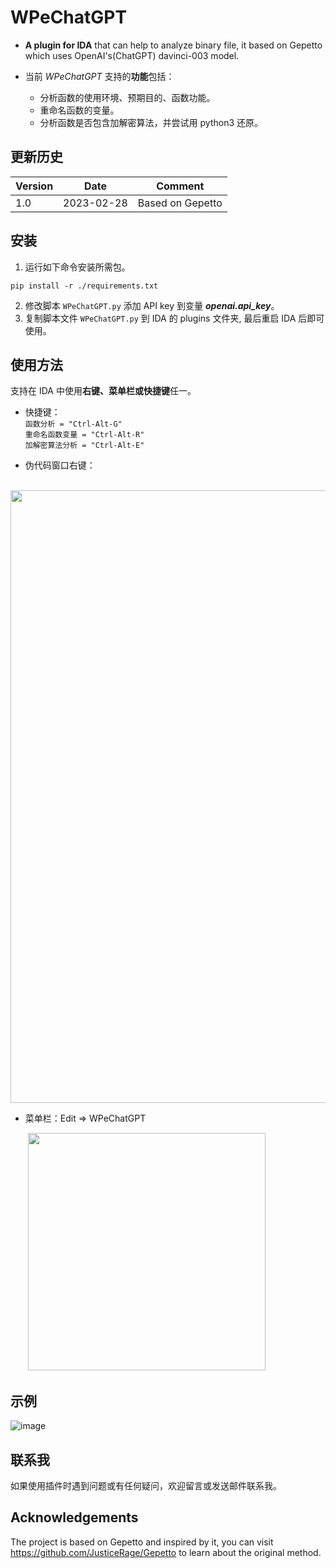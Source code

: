 # WPeChatGPT
- **A plugin for IDA** that can help to analyze binary file, it based on Gepetto which uses OpenAI's(ChatGPT) davinci-003 model.

- 当前 *WPeChatGPT* 支持的**功能**包括：
   - 分析函数的使用环境、预期目的、函数功能。
   - 重命名函数的变量。
   - 分析函数是否包含加解密算法，并尝试用 python3 还原。
## 更新历史
|Version|Date|Comment|
|----|----|----|
|1.0|2023-02-28|Based on Gepetto|
## 安装
1. 运行如下命令安装所需包。
```
pip install -r ./requirements.txt
```
2. 修改脚本 `WPeChatGPT.py` 添加 API key 到变量 ***openai.api_key***。
3. 复制脚本文件 `WPeChatGPT.py` 到 IDA 的 plugins 文件夹, 最后重启 IDA 后即可使用。
## 使用方法
支持在 IDA 中使用**右键、菜单栏或快捷键**任一。
- 快捷键：  
  `函数分析 = "Ctrl-Alt-G"`  
  `重命名函数变量 = "Ctrl-Alt-R"`  
  `加解密算法分析 = "Ctrl-Alt-E"`  

- 伪代码窗口右键：

&emsp;&emsp;<img src="https://github.com/WPeace-HcH/WPeChatGPT/blob/main/IMG/menuInPseudocode.png" width="980"/>

- 菜单栏：Edit $\Rightarrow$ WPeChatGPT

&emsp;&emsp;<img src="https://github.com/WPeace-HcH/WPeChatGPT/blob/main/IMG/menuInEdit.png" width="380"/>
## 示例
![image](https://github.com/WPeace-HcH/WPeChatGPT/blob/main/IMG/example.gif)
## 联系我
如果使用插件时遇到问题或有任何疑问，欢迎留言或发送邮件联系我。
## Acknowledgements
The project is based on Gepetto and inspired by it, you can visit https://github.com/JusticeRage/Gepetto to learn about the original method.
